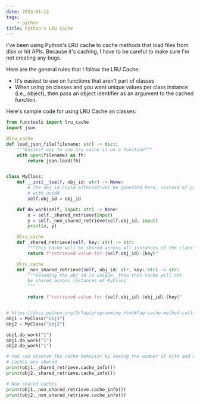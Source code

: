 ```yaml
---
date: 2023-01-12
tags:
    - python
title: Python's LRU Cache
---
```


I've been using Python's LRU cache to cache methods that load files from disk or hit APIs. Because it's caching, I have to be careful to make sure I'm not creating any bugs.

Here are the general rules that I follow the LRU Cache:

- It's easiest to use on functions that aren't part of classes
- When using on classes and you want unique values per class instance (i.e., object), then pass an object identifier as an argument to the cached function.

Here's sample code for using LRU Cache on classes:

```python
from functools import lru_cache
import json

@lru_cache
def load_json_file(filename: str) -> dict:
    """Easiest way to use lru cache is on a function"""
    with open(filename) as fh:
        return json.load(fh)


class MyClass:
    def __init__(self, obj_id: str) -> None:
        # The obj_id could alternativel be generatd here, instead of passed,
        # with uuid4
        self.obj_id = obj_id

    def do_work(self, input: str) -> None:
        x = self._shared_retrieve(input)
        y = self._non_shared_retrieve(self.obj_id, input)
        print(x, y)

    @lru_cache
    def _shared_retrieve(self, key: str) -> str:
        """This cache will be shared across all instances of the class"""
        return f"retrieved-value-for-{self.obj_id}-{key}"

    @lru_cache
    def _non_shared_retrieve(self, obj_id: str, key: str) -> str:
        """Assuming the obj id is unique, then this cache will not
        be shared across instances of MyClass
        """

        return f"retrieved-value-for-{self.obj_id}-{obj_id}-{key}"


# https://docs.python.org/3/faq/programming.html#faq-cache-method-calls
obj1 = MyClass("obj1")
obj2 = MyClass("obj2")

obj1.do_work("1")
obj1.do_work("1")
obj2.do_work("1")

# You can observe the cache behavior by seeing the number of hits and misses
# Caches are shared
print(obj1._shared_retrieve.cache_info())
print(obj2._shared_retrieve.cache_info())

# Non shared caches
print(obj1._non_shared_retrieve.cache_info())
print(obj2._non_shared_retrieve.cache_info())
```